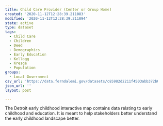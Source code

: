 ```yaml
---
title: Child Care Provider (Center or Group Home)
created: '2020-11-12T12:28:39.211083'
modified: '2020-11-12T12:28:39.211094'
state: active
type: dataset
tags:
  - Child Care
  - Children
  - Deed
  - Demographics
  - Early Education
  - Kellogg
  - Kresge
  - Population
groups:
  - Local Government
csv_url: 'https://data.ferndalemi.gov/datasets/c85982d2211f4503abb372b03f050a7b_2.csv'
json_url: ''
layout: post

---
```

The Detroit early childhood interactive map contains data relating to early childhood and education. It is meant to help stakeholders better understand the early childhood landscape better.
